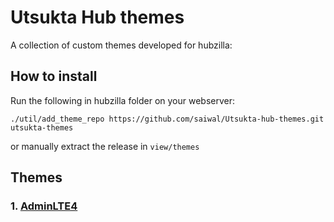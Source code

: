 # Utsukta Hub themes

A collection of custom themes developed for hubzilla:

## How to install

Run the following in hubzilla folder on your webserver:

```
./util/add_theme_repo https://github.com/saiwal/Utsukta-hub-themes.git utsukta-themes
```

or manually extract the release in `view/themes`

## Themes

### 1. [AdminLTE4](./adminlte/README.md)


